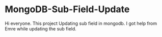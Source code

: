 # MongoDB-Sub-Field-Update
Hi everyone. This project Updating sub field in mongodb. I got help from Emre while updating the sub field.
